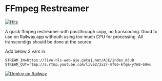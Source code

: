 # FFmpeg Restreamer

[![Hits](https://hits.seeyoufarm.com/api/count/incr/badge.svg?url=https%3A%2F%2Fgithub.com%2Ffluential%2Fffmpeg-restreamer&count_bg=%2379C83D&title_bg=%23555555&icon=&icon_color=%23E7E7E7&title=hits&edge_flat=false)](https://hits.seeyoufarm.com)

A quick ffmpeg restreamer with passthrough copy, no transcoding. Good to use on Railway.app withouth using too much CPU for processing. All transcondigs should be done at the source.

Add below 2 vars in 
```
STREAM_IN=https://live-hls-web-aje.getaj.net/AJE/index.m3u8
STREAM_OUT=rtmp://a.rtmp.youtube.com/live2/1x2r-mf66-kfqm-y7m0-60vu
```

[![Deploy on Railway](https://railway.app/button.svg)](https://railway.app/template/RrYliS?referralCode=wansaw)

